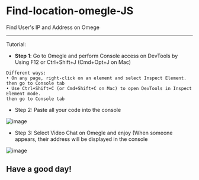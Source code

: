 # Find-location-omegle-JS
Find User's IP and Address on Omege

--------------------------------------------------- -

Tutorial:

 - **Step 1**: Go to Omegle and perform Console access on DevTools by Using F12 or Ctrl+Shift+J (Cmd+Opt+J on Mac)
```
Different ways:
• On any page, right-click on an element and select Inspect Element.
then go to Console tab
• Use Ctrl+Shift+C (or Cmd+Shift+C on Mac) to open DevTools in Inspect Element mode.
then go to Console tab
```
 - Step 2: Paste all your code into the console

![image](https://user-images.githubusercontent.com/89530449/155846919-f3c52f1d-3cd6-4ac8-9cfa-13c3ea029bd8.png)

- Step 3: Select Video Chat on Omegle and enjoy (When someone appears, their address will be displayed in the console

![image](https://user-images.githubusercontent.com/89530449/155846881-2202c7b6-24ab-4b02-8b7b-ac4144519b1f.png)

## Have a good day! 
